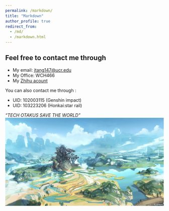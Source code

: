 ```yaml
---
permalink: /markdown/
title: "Markdown"
author_profile: true
redirect_from: 
  - /md/
  - /markdown.html
---
```


## Feel free to contact me through

* My email: jtang147@ucr.edu
* My Office: WCH466
* My [Zhihu acount](https://www.zhihu.com/people/huang-fu-88-32)

You can also contact me through :  
* UID: 102003115  (Genshin impact)
* UID: 103223206 (Honkai:star rail)
  
*“TECH OTAKUS SAVE THE WORLD”*
![image info](../images/mihoyo.png)





